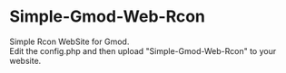 # Simple-Gmod-Web-Rcon
Simple Rcon WebSite for Gmod.<br>
Edit the config.php and then upload "Simple-Gmod-Web-Rcon" to your website.
